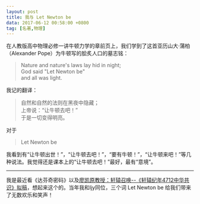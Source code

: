 ```yaml
---
layout: post
title: 我与 Let Newton be
data: 2017-06-12 00:58:00 +0800
tag: [名著,物理]
---
```


在人教版高中物理必修一讲牛顿力学的章前页上，我们学到了这首亚历山大·蒲柏（Alexander Pope）为牛顿写的脍炙人口的墓志铭：
> Nature and nature's laws lay hid in night;<br>
God said "Let Newton be" <br>
and all was light.

我记的翻译：
> 自然和自然的法则在黑夜中隐藏；<br>
上帝说：“让牛顿去吧！”<br>
于是一切变得明亮。

对于
> Let Newton be


我看到有“让牛顿出世！”，“让牛顿去吧！”，“要有牛顿！”，“让牛顿来吧！”等几种说法。我觉得还是课本上的“让牛顿去吧！”最好，最有“意境”。

***

我是最近看《达芬奇密码》以及[廖凯原教授：轩辕召唤--《轩辕纪年4712中华共识》拟稿](http://www.law.pku.edu.cn/docs/2015-07/20150713125553491288.pdf)，想起来这个的。当年我和ljy同位，三个词 Let Newton be 给我们带来了无数欢乐和笑声！